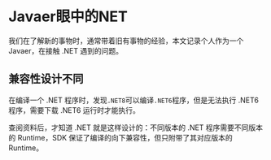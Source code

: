 # Javaer眼中的NET

我们在了解新的事物时，通常带着旧有事物的经验，本文记录个人作为一个 Javaer，在接触 .NET 遇到的问题。
## 兼容性设计不同

在编译一个 .NET 程序时，发现`.NET8`可以编译`.NET6`程序，但是无法执行 .NET6 程序，需要下载 .NET6 运行时才能执行。

查阅资料后，才知道 .NET 就是这样设计的：不同版本的 .NET 程序需要不同版本的 Runtime，SDK 保证了编译的向下兼容性，但只附带了其对应版本的Runtime。
